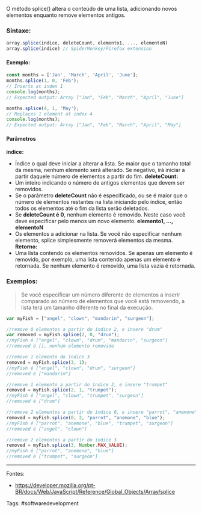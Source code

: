 O método splice() altera o conteúdo de uma lista, adicionando novos elementos enquanto remove elementos antigos.
### Sintaxe:
```js
array.splice(indice, deleteCount, elemento1, ..., elementoN)
array.splice(indice) // SpiderMonkey/Firefox extension
```
#### Exemplo:
```js
const months = ['Jan', 'March', 'April', 'June'];
months.splice(1, 0, 'Feb');
// Inserts at index 1
console.log(months);
// Expected output: Array ["Jan", "Feb", "March", "April", "June"]

months.splice(4, 1, 'May');
// Replaces 1 element at index 4
console.log(months);
// Expected output: Array ["Jan", "Feb", "March", "April", "May"]

```

#### Parâmetros
**indice:**
- Índice o qual deve iniciar a alterar a lista. Se maior que o tamanho total da mesma, nenhum elemento será alterado. Se negativo, irá iniciar a partir daquele número de elementos a partir do fim.
**deleteCount:**
- Um inteiro indicando o número de antigos elementos que devem ser removidos.
- Se o parâmetro **deleteCount** não é especificado, ou se é maior que o número de elementos restantes na lista iniciando pelo índice, então todos os elementos até o fim da lista serão deletados.
- Se **deleteCount é 0**, nenhum elemento é removido. Neste caso você deve especificar pelo menos um novo elemento.
**elemento1, ..., elementoN**
- Os elementos a adicionar na lista. Se você não especificar nenhum elemento, splice simplesmente removerá elementos da mesma.
**Retorno:**
- Uma lista contendo os elementos removidos. Se apenas um elemento é removido, por exemplo, uma lista contendo apenas um elemento é retornada. Se nenhum elemento é removido, uma lista vazia é retornada.
### Exemplos:
>Se você especificar um número diferente de elementos a inserir comparado ao número de elementos que você está removendo, a lista terá um tamanho diferente no final da execução.

```js
var myFish = ["angel", "clown", "mandarin", "surgeon"];

//remove 0 elementos a partir do índice 2, e insere "drum"
var removed = myFish.splice(2, 0, "drum");
//myFish é ["angel", "clown", "drum", "mandarin", "surgeon"]
//removed é [], nenhum elemento removido

//remove 1 elemento do índice 3
removed = myFish.splice(3, 1);
//myFish é ["angel", "clown", "drum", "surgeon"]
//removed é ["mandarim"]

//remove 1 elemento a partir do índice 2, e insere "trumpet"
removed = myFish.splice(2, 1, "trumpet");
//myFish é ["angel", "clown", "trumpet", "surgeon"]
//removed é ["drum"]

//remove 2 elementos a partir do índice 0, e insere "parrot", "anemone" e "blue"
removed = myFish.splice(0, 2, "parrot", "anemone", "blue");
//myFish é ["parrot", "anemone", "blue", "trumpet", "surgeon"]
//removed é ["angel", "clown"]

//remove 2 elementos a partir do indice 3
removed = myFish.splice(3, Number.MAX_VALUE);
//myFish é ["parrot", "anemone", "blue"]
//removed é ["trumpet", "surgeon"]
```

---
Fontes:
- https://developer.mozilla.org/pt-BR/docs/Web/JavaScript/Reference/Global_Objects/Array/splice

Tags: #softwaredevelopment 